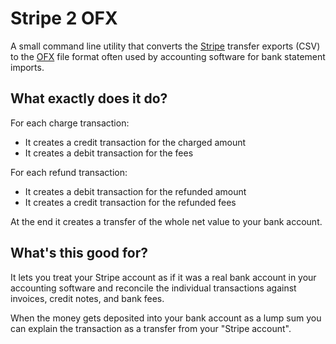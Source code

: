# Stripe 2 OFX #

A small command line utility that converts the [Stripe](http://stripe.com) transfer exports  (CSV) to the [OFX](http://en.wikipedia.org/wiki/Open_Financial_Exchange) file format often used by accounting software for bank statement imports.

## What exactly does it do? ##
For each charge transaction:

- It creates a credit transaction for the charged amount
- It creates a debit transaction for the fees

For each refund transaction:

- It creates a debit transaction for the refunded amount
- It creates a credit transaction for the refunded fees

At the end it creates a transfer of the whole net value to your bank account.

## What's this good for? ##
It lets you treat your Stripe account as if it was a real bank account in your accounting software and reconcile the individual transactions against invoices, credit notes, and bank fees.

When the money gets deposited into your bank account as a lump sum you can explain the transaction as a transfer from your "Stripe account".